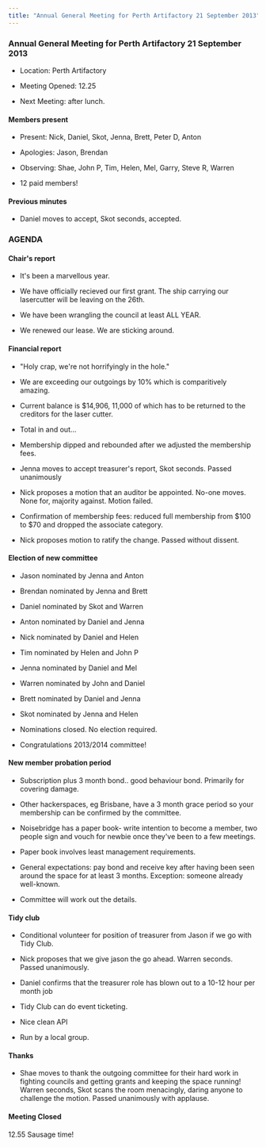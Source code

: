 ```yaml
---
title: "Annual General Meeting for Perth Artifactory 21 September 2013"
---
```

### Annual General Meeting for Perth Artifactory 21 September 2013

-   Location: Perth Artifactory
-   Meeting Opened: 12.25
-   Next Meeting: after lunch.

#### Members present

-   Present: Nick, Daniel, Skot, Jenna, Brett, Peter D, Anton
-   Apologies: Jason, Brendan
-   Observing: Shae, John P, Tim, Helen, Mel, Garry, Steve R, Warren
-   12 paid members!

#### Previous minutes

-   Daniel moves to accept, Skot seconds, accepted.

### AGENDA

#### Chair's report

-   It's been a marvellous year.
-   We have officially recieved our first grant. The ship carrying our lasercutter will be leaving on the 26th.
-   We have been wrangling the council at least ALL YEAR.
-   We renewed our lease. We are sticking around.

#### Financial report

-   "Holy crap, we're not horrifyingly in the hole."
-   We are exceeding our outgoings by 10% which is comparitively amazing.
-   Current balance is \$14,906, 11,000 of which has to be returned to the creditors for the laser cutter.
-   Total in and out...
-   Membership dipped and rebounded after we adjusted the membership fees.
-   Jenna moves to accept treasurer's report, Skot seconds. Passed unanimously
-   Nick proposes a motion that an auditor be appointed. No-one moves. None for, majority against. Motion failed.
-   Confirmation of membership fees: reduced full membership from \$100 to \$70 and dropped the associate category.
-   Nick proposes motion to ratify the change. Passed without dissent.

#### Election of new committee

-   Jason nominated by Jenna and Anton
-   Brendan nominated by Jenna and Brett
-   Daniel nominated by Skot and Warren
-   Anton nominated by Daniel and Jenna
-   Nick nominated by Daniel and Helen
-   Tim nominated by Helen and John P
-   Jenna nominated by Daniel and Mel
-   Warren nominated by John and Daniel
-   Brett nominated by Daniel and Jenna
-   Skot nominated by Jenna and Helen
-   Nominations closed. No election required.
-   Congratulations 2013/2014 committee!

#### New member probation period

-   Subscription plus 3 month bond.. good behaviour bond. Primarily for covering damage.
-   Other hackerspaces, eg Brisbane, have a 3 month grace period so your membership can be confirmed by the committee.
-   Noisebridge has a paper book- write intention to become a member, two people sign and vouch for newbie once they've been to a few meetings.
-   Paper book involves least management requirements.
-   General expectations: pay bond and receive key after having been seen around the space for at least 3 months. Exception: someone already well-known.
-   Committee will work out the details.

#### Tidy club

-   Conditional volunteer for position of treasurer from Jason if we go with Tidy Club.
-   Nick proposes that we give jason the go ahead. Warren seconds. Passed unanimously.
-   Daniel confirms that the treasurer role has blown out to a 10-12 hour per month job
-   Tidy Club can do event ticketing.
-   Nice clean API
-   Run by a local group.

#### Thanks

-   Shae moves to thank the outgoing committee for their hard work in fighting councils and getting grants and keeping the space running! Warren seconds, Skot scans the room menacingly, daring anyone to challenge the motion. Passed unanimously with applause.

#### Meeting Closed

12.55 Sausage time!
